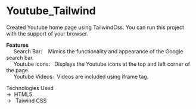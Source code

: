 # Youtube_Tailwind

Created Youtube home page using TailwindCss. You can run this project with the support of your browser.

**Features**  
 &nbsp;&nbsp;&nbsp;&nbsp;   Search Bar: &nbsp;&nbsp; Mimics the functionality and appearance of the Google search bar.  
  &nbsp;&nbsp;&nbsp;&nbsp;  Youtube icons:&nbsp;&nbsp; Displays the Youtube icons at the top and left corner of the page.  
  &nbsp;&nbsp;&nbsp;&nbsp;  Youtube Videos:&nbsp;&nbsp;Videos are included using iframe tag.
  


Technologies Used  
->&nbsp;&nbsp;HTML5  
-> &nbsp;&nbsp;Taiwind CSS

